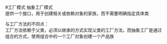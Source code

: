 #工厂模式
抽象工厂模式  
提供一个接口，用于创建相关或依赖对象的家族，而不需要明确指定具体类

与工厂方法的不同点：  
工厂方法依赖于父类，必须以继承的方式实现父类的工厂方法，而抽象工厂是通过组合的方式，使用组合中的一个工厂对象创建一个产品族